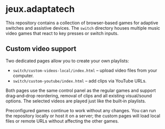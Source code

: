 # jeux.adaptatech

This repository contains a collection of browser-based games for adaptive switches and assistive devices. The `switch` directory houses multiple music video games that react to key presses or switch inputs.

## Custom video support

Two dedicated pages allow you to create your own playlists:

- `switch/custom-videos-local/index.html` – upload video files from your computer.
- `switch/custom-youtube/index.html` – add clips via YouTube URLs.

Both pages use the same control panel as the regular games and support drag‑and‑drop reordering, removal of clips and all existing visual/sound options. The selected videos are played just like the built‑in playlists.

Preconfigured games continue to work without any changes. You can run the repository locally or host it on a server; the custom pages will load local files or remote URLs without affecting the other games.
